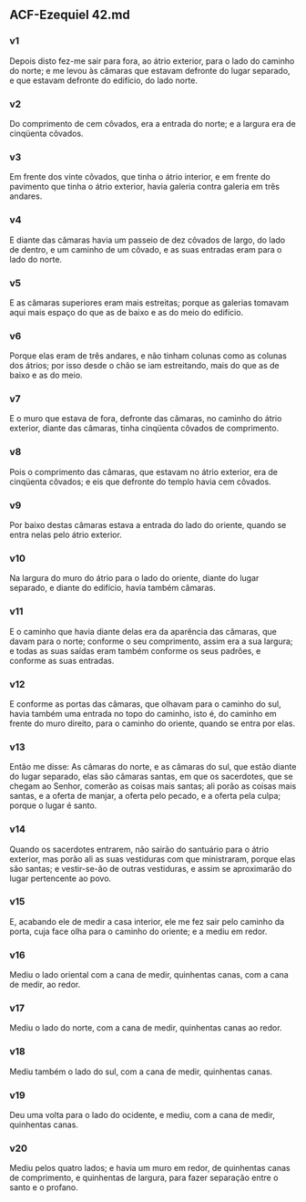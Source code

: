 ## ACF-Ezequiel 42.md
### v1
 Depois disto fez-me sair para fora, ao átrio exterior, para o lado do caminho do norte; e me levou às câmaras que estavam defronte do lugar separado, e que estavam defronte do edifício, do lado norte.
### v2
 Do comprimento de cem côvados, era a entrada do norte; e a largura era de cinqüenta côvados.
### v3
 Em frente dos vinte côvados, que tinha o átrio interior, e em frente do pavimento que tinha o átrio exterior, havia galeria contra galeria em três andares.
### v4
 E diante das câmaras havia um passeio de dez côvados de largo, do lado de dentro, e um caminho de um côvado, e as suas entradas eram para o lado do norte.
### v5
 E as câmaras superiores eram mais estreitas; porque as galerias tomavam aqui mais espaço do que as de baixo e as do meio do edifício.
### v6
 Porque elas eram de três andares, e não tinham colunas como as colunas dos átrios; por isso desde o chão se iam estreitando, mais do que as de baixo e as do meio.
### v7
 E o muro que estava de fora, defronte das câmaras, no caminho do átrio exterior, diante das câmaras, tinha cinqüenta côvados de comprimento.
### v8
 Pois o comprimento das câmaras, que estavam no átrio exterior, era de cinqüenta côvados; e eis que defronte do templo havia cem côvados.
### v9
 Por baixo destas câmaras estava a entrada do lado do oriente, quando se entra nelas pelo átrio exterior.
### v10
 Na largura do muro do átrio para o lado do oriente, diante do lugar separado, e diante do edifício, havia também câmaras.
### v11
 E o caminho que havia diante delas era da aparência das câmaras, que davam para o norte; conforme o seu comprimento, assim era a sua largura; e todas as suas saídas eram também conforme os seus padrões, e conforme as suas entradas.
### v12
 E conforme as portas das câmaras, que olhavam para o caminho do sul, havia também uma entrada no topo do caminho, isto é, do caminho em frente do muro direito, para o caminho do oriente, quando se entra por elas.
### v13
 Então me disse: As câmaras do norte, e as câmaras do sul, que estão diante do lugar separado, elas são câmaras santas, em que os sacerdotes, que se chegam ao Senhor, comerão as coisas mais santas; ali porão as coisas mais santas, e a oferta de manjar, a oferta pelo pecado, e a oferta pela culpa; porque o lugar é santo.
### v14
 Quando os sacerdotes entrarem, não sairão do santuário para o átrio exterior, mas porão ali as suas vestiduras com que ministraram, porque elas são santas; e vestir-se-ão de outras vestiduras, e assim se aproximarão do lugar pertencente ao povo.
### v15
 E, acabando ele de medir a casa interior, ele me fez sair pelo caminho da porta, cuja face olha para o caminho do oriente; e a mediu em redor.
### v16
 Mediu o lado oriental com a cana de medir, quinhentas canas, com a cana de medir, ao redor.
### v17
 Mediu o lado do norte, com a cana de medir, quinhentas canas ao redor.
### v18
 Mediu também o lado do sul, com a cana de medir, quinhentas canas.
### v19
 Deu uma volta para o lado do ocidente, e mediu, com a cana de medir, quinhentas canas.
### v20
 Mediu pelos quatro lados; e havia um muro em redor, de quinhentas canas de comprimento, e quinhentas de largura, para fazer separação entre o santo e o profano.

